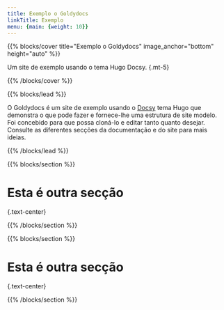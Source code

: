 ```yaml
---
title: Exemplo o Goldydocs
linkTitle: Exemplo
menu: {main: {weight: 10}}
---
```


{{% blocks/cover title="Exemplo o Goldydocs" image_anchor="bottom" height="auto" %}}

Um site de exemplo usando o tema Hugo Docsy.
{.mt-5}

{{% /blocks/cover %}}

{{% blocks/lead %}}

O Goldydocs é um site de exemplo usando o [Docsy](https://github.com/google/docsy)
tema Hugo que demonstra o que pode fazer e fornece-lhe uma estrutura de site modelo.
Foi concebido para que possa cloná-lo e editar tanto quanto desejar. Consulte as
diferentes secções da documentação e do site para mais ideias.

{{% /blocks/lead %}}

{{% blocks/section %}}

# Esta é outra secção
{.text-center}

{{% /blocks/section %}}

{{% blocks/section %}}

# Esta é outra secção
{.text-center}

{{% /blocks/section %}}
